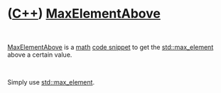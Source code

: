 
 

 

 

 

 

([C++](Cpp.md)) [MaxElementAbove](CppMaxElementAbove.md)
==========================================================

 

[MaxElementAbove](CppMaxElementAbove.md) is a [math](CppMath.md) [code
snippet](CppCodeSnippets.md) to get the
[std::max\_element](CppMax_element.md) above a certain value.

 

Simply use [std::max\_element](CppMax_element.md).

 

 

 

 

 

 

